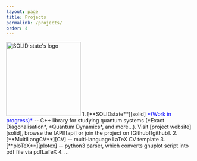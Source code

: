 ```yaml
---
layout: page
title: Projects
permalink: /projects/
order: 4
---
```


<img src="../logo.png" alt="SOLID state's logo" width="200"/>
1. [**SOLIDstate**][solid] 
<span style="color:blue">*(Work in progress)*</span> -- C++ library for studying quantum systems 
(*Exact Diagonalisation*, *Quantum Dynamics*, and more...). 
Visit [project website][solid], browse the [API][api] or join the project on [Github][github].
2. [**MultiLangCV**][CV] -- multi-language LaTeX CV template
3. [**ploTeX**][plotex] -- python3 parser, which converts gnuplot script into pdf file via pdfLaTeX
4. ...

[solid]: https://andywiecko.github.io/SOLIDstate/
[api]: https://andywiecko.github.io/SOLIDstate/api/index.html
[github]: https://github.com/andywiecko/SOLIDstate/
[CV]: https://github.com/andywiecko/MultiLangCV/
[plotex]: https://github.com/andywiecko/plotex/

